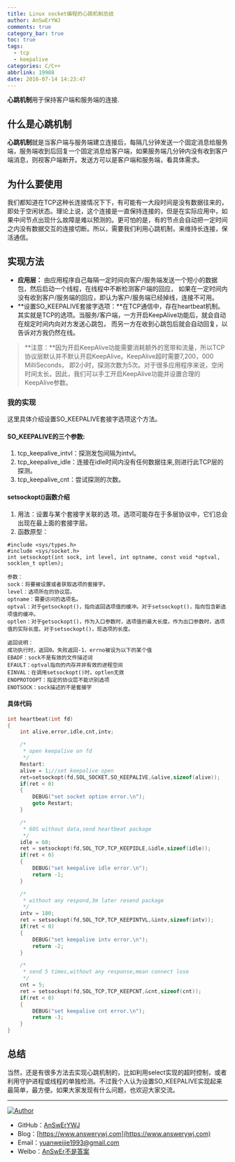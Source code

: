 ```yaml
---
title: Linux socket编程的心跳机制总结
author: AnSwErYWJ
comments: true
category_bar: true
toc: true
tags:
  - tcp
  - keepalive
categories: C/C++
abbrlink: 19988
date: 2016-07-14 14:23:47
---
```


**心跳机制**用于保持客户端和服务端的连接.

<!--more-->

## 什么是心跳机制
**心跳机制**就是当客户端与服务端建立连接后，每隔几分钟发送一个固定消息给服务端，服务端收到后回复一个固定消息给客户端，如果服务端几分钟内没有收到客户端消息，则视客户端断开。发送方可以是客户端和服务端，看具体需求。

## 为什么要使用
我们都知道在TCP这种长连接情况下下，有可能有一大段时间是没有数据往来的，即处于空闲状态。理论上说，这个连接是一直保持连接的，但是在实际应用中，如果中间节点出现什么故障是难以预测的。更可怕的是，有的节点会自动把一定时间之内没有数据交互的连接切断。所以，需要我们利用心跳机制，来维持长连接，保活通信。

## 实现方法

- **应用层：** 由应用程序自己每隔一定时间向客户/服务端发送一个短小的数据包，然后启动一个线程，在线程中不断检测客户端的回应， 如果在一定时间内没有收到客户/服务端的回应，即认为客户/服务端已经掉线，连接不可用。
- **设置SO_KEEPALIVE套接字选项：**在TCP通信中，存在heartbeat机制。其实就是TCP的选项。当服务/客户端，一方开启KeepAlive功能后，就会自动在规定时间内向对方发送心跳包， 而另一方在收到心跳包后就会自动回复，以告诉对方我仍然在线。
> **注意：**因为开启KeepAlive功能需要消耗额外的宽带和流量，所以TCP协议层默认并不默认开启KeepAlive。KeepAlive超时需要7,200，000 MilliSeconds， 即2小时，探测次数为5次。对于很多应用程序来说，空闲时间太长。因此，我们可以手工开启KeepAlive功能并设置合理的KeepAlive参数。

### 我的实现
这里具体介绍设置SO_KEEPALIVE套接字选项这个方法。

#### SO_KEEPALIVE的三个参数:
1. tcp_keepalive_intvl：探测发包间隔为intvl。
2. tcp_keepalive_idle：连接在idle时间内没有任何数据往来,则进行此TCP层的探测。
3. tcp_keepalive_cnt：尝试探测的次数。

#### setsockopt()函数介绍
1. 用法：设置与某个套接字关联的选 项。选项可能存在于多层协议中，它们总会出现在最上面的套接字层。
2. 函数原型：
```
#include <sys/types.h>
#include <sys/socket.h>
int setsockopt(int sock, int level, int optname, const void *optval, socklen_t optlen);

参数：
sock：将要被设置或者获取选项的套接字。
level：选项所在的协议层。
optname：需要访问的选项名。
optval：对于getsockopt()，指向返回选项值的缓冲。对于setsockopt()，指向包含新选项值的缓冲。
optlen：对于getsockopt()，作为入口参数时，选项值的最大长度。作为出口参数时，选项值的实际长度。对于setsockopt()，现选项的长度。

返回说明：
成功执行时，返回0。失败返回-1，errno被设为以下的某个值
EBADF：sock不是有效的文件描述词
EFAULT：optval指向的内存并非有效的进程空间
EINVAL：在调用setsockopt()时，optlen无效
ENOPROTOOPT：指定的协议层不能识别选项
ENOTSOCK：sock描述的不是套接字
```

#### 具体代码
``` C
int heartbeat(int fd)
{
    int alive,error,idle,cnt,intv;

    /*
     * open keepalive on fd
     */
    Restart:
    alive = 1;//set keepalive open
    ret=setsockopt(fd,SOL_SOCKET,SO_KEEPALIVE,&alive,sizeof(alive));
    if(ret < 0)
    {
        DEBUG("set socket option error.\n");
        goto Restart;
    }

    /*
     * 60S without data,send heartbeat package
     */
    idle = 60;
    ret = setsockopt(fd,SOL_TCP,TCP_KEEPIDLE,&idle,sizeof(idle));
    if(ret < 0)
    {
        DEBUG("set keepalive idle error.\n");
        return -1;
    }

    /*
     * without any respond,3m later resend package
     */
    intv = 180;
    ret = setsockopt(fd,SOL_TCP,TCP_KEEPINTVL,&intv,sizeof(intv));
    if(ret < 0)
    {
        DEBUG("set keepalive intv error.\n");
        return -2;
    }

    /*
     * send 5 times,without any response,mean connect lose
     */
    cnt = 5;
    ret = setsockopt(fd,SOL_TCP,TCP_KEEPCNT,&cnt,sizeof(cnt));
    if(ret < 0)
    {
        DEBUG("set keepalive cnt error.\n");
        return -3;
    }
}
```

## 总结
当然，还是有很多方法去实现心跳机制的，比如利用select实现的超时控制，或者利用守护进程或线程的单独检测。不过我个人认为设置SO_KEEPALIVE实现起来最简单，最方便。如果大家发现有什么问题，也欢迎大家交流。

-----

<a href="#"><img src="https://img.shields.io/badge/Author-AnSwErYWJ-blue" alt="Author"></a>
- GitHub：[AnSwErYWJ](https://github.com/AnSwErYWJ)
- Blog：[https://www.answerywj.com](https://www.answerywj.com) 
- Email：[yuanweijie1993@gmail.com](https://mail.google.com)
- Weibo：[AnSwEr不是答案](https://weibo.com/1783591593)